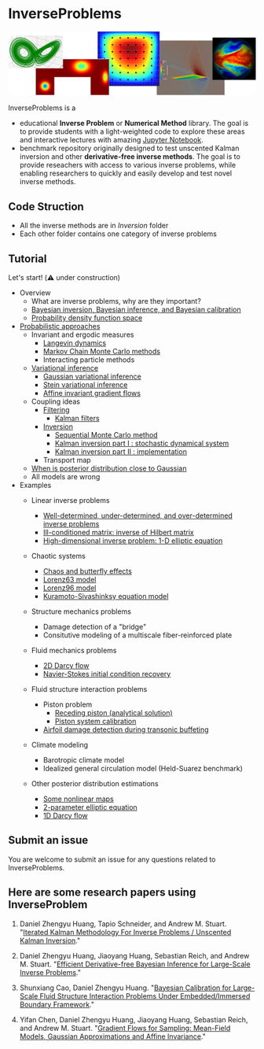 # InverseProblems

<img src="Figs/InverseProblems.png" width="800" />

InverseProblems is a

* educational **Inverse Problem** or **Numerical Method** library. 
The goal is to provide students with a light-weighted code to explore these areas 
and interactive lectures with amazing [Jupyter Notebook](https://jupyter.org/).
* benchmark repository originally designed to test unscented Kalman inversion and other **derivative-free inverse methods**. 
The goal is to provide reseachers with access to various inverse problems, 
while enabling researchers to quickly and easily develop and test novel inverse methods.

## Code Struction
* All the inverse methods are in *Inversion* folder
* Each other folder contains one category of inverse problems

## Tutorial
Let's start! (⚠️ under construction)



* Overview
    * What are inverse problems, why are they important?
    * [Bayesian inversion, Bayesian inference, and Bayesian calibration](Lectures/Bayesian.ipynb) 
    * [Probability density function space](Lectures/PDFSpace.ipynb) 
* [Probabilistic approaches](Lectures/Probabilistic.ipynb) 
    * Invariant and ergodic measures
      * [Langevin dynamics](Lectures/Langevin.ipynb) 
      * [Markov Chain Monte Carlo methods](Lectures/MonteCarlo.ipynb) 
      * Interacting particle methods
    * [Variational inference](Lectures/VariationalInference.ipynb)
      * [Gaussian variational inference](Lectures/GaussianVariationalInference.ipynb)
      * [Stein variational inference](Lectures/SteinVariationalInference.ipynb)
      * [Affine invariant gradient flows](Lectures/AffineInvariance.ipynb)
    * Coupling ideas
      * [Filtering](Lectures/Filtering.ipynb)
         * [Kalman filters](Lectures/KalmanFilters.ipynb)
      * [Inversion](Lectures/Inversion.ipynb)
         * [Sequential Monte Carlo method](Lectures/MonteCarlo.ipynb)
         * [Kalman inversion part I : stochastic dynamical system](Lectures/KalmanInversionPartI.ipynb)
         * [Kalman inversion part II : implementation](Lectures/KalmanInversionPartII.ipynb)
      * Transport map
    * [When is posterior distribution close to Gaussian](Lectures/Posterior.ipynb)
    * All models are wrong
* Examples
   * Linear inverse problems
      * [Well-determined, under-determined, and over-determined inverse problems](Linear/Linear-2-parameter.ipynb)
      * [Ill-conditioned matrix: inverse of Hilbert matrix](Linear/Hilbert-matrix.ipynb)
      * [High-dimensional inverse problem: 1-D elliptic equation](Linear/Elliptic.ipynb)

   * Chaotic systems
       * [Chaos and butterfly effects](Chaotic/Chaos.ipynb)
       * [Lorenz63 model](Chaotic/Lorenz63.ipynb)
       * [Lorenz96 model](Chaotic/Lorenz96.ipynb)
       * [Kuramoto-Sivashinksy equation model](Chaotic/Kuramoto-Sivashinksy.ipynb)

   * Structure mechanics problems
       * Damage detection of a "bridge"
       * Consitutive modeling of a multiscale fiber-reinforced plate

   * Fluid mechanics problems
       * [2D Darcy flow](Fluid/Darcy-2D.ipynb)
       * [Navier-Stokes initial condition recovery](Fluid/Navier-Stokes.ipynb)

   * Fluid structure interaction problems
       * Piston problem
           * [Receding piston (analytical solution)](FSI-Piston/Receding-Piston-Exact.ipynb)
           * [Piston system calibration](FSI-Piston/FSI.ipynb)
       * [Airfoil damage detection during transonic buffeting](FSI-AERO/README.md)


   * Climate modeling
       * Barotropic climate model
       * Idealized general circulation model (Held-Suarez benchmark)
    
   * Other posterior distribution estimations
       * [Some nonlinear maps](Posterior/Nonlinear-Maps.ipynb)
       * [2-parameter elliptic equation](Posterior/Elliptic.ipynb)
       * [1D Darcy flow](Posterior/Darcy-1D.ipynb)

## Submit an issue
You are welcome to submit an issue for any questions related to InverseProblems. 

## Here are some research papers using InverseProblem
1. Daniel Zhengyu Huang, Tapio Schneider, and Andrew M. Stuart. "[Iterated Kalman Methodology For Inverse Problems / Unscented Kalman Inversion](https://arxiv.org/pdf/2102.01580.pdf)."

2. Daniel Zhengyu Huang, Jiaoyang Huang, Sebastian Reich, and Andrew M. Stuart. "[Efficient Derivative-free Bayesian Inference for Large-Scale Inverse Problems](https://arxiv.org/pdf/2204.04386.pdf)."

3. Shunxiang Cao, Daniel Zhengyu Huang. "[Bayesian Calibration for Large-Scale Fluid Structure Interaction Problems Under Embedded/Immersed Boundary Framework](https://arxiv.org/pdf/2105.09497.pdf)."

4. Yifan Chen, Daniel Zhengyu Huang, Jiaoyang Huang, Sebastian Reich, and Andrew M. Stuart. "[Gradient Flows for Sampling: Mean-Field Models, Gaussian Approximations
and Affine Invariance](https://arxiv.org/pdf/2302.11024.pdf)."
